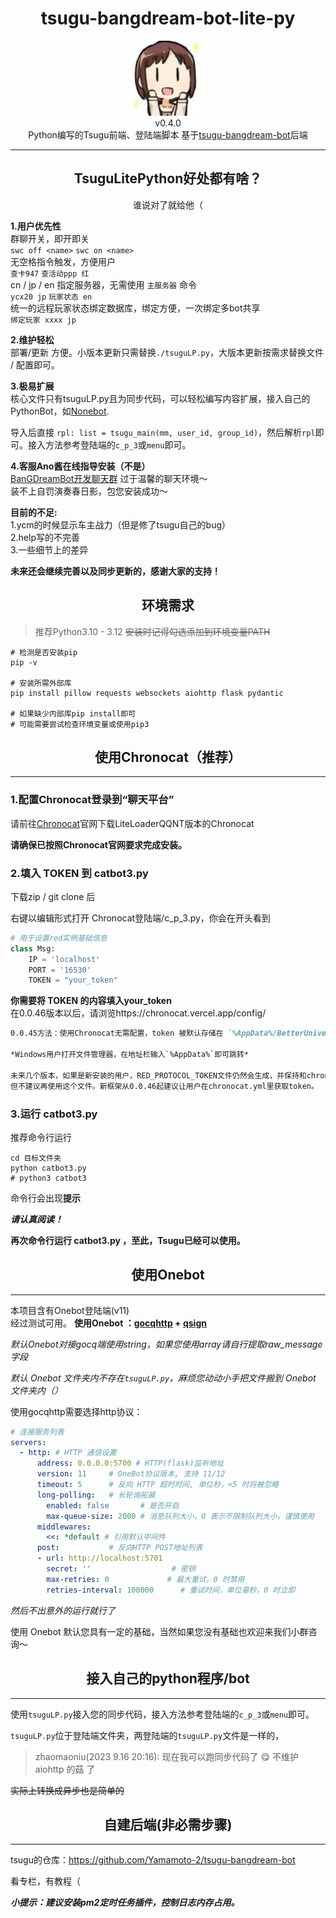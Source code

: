 
<h1 align="center"> tsugu-bangdream-bot-lite-py </h1>


<div align="center"> <img src="./logo.jpg" width="120"/> </div>
<div align="center">v0.4.0</div>
<div align="center">  Python编写的Tsugu前端、登陆端脚本 基于<a href="https://github.com/Yamamoto-2/tsugu-bangdream-bot">tsugu-bangdream-bot</a>后端
</div>

</div>

***

<h2 align="center"> TsuguLitePython好处都有啥？ </h2>
<div align="center"> 谁说对了就给他（ </div>

**1.用户优先性**   
群聊开关，即开即关   
`swc off <name>` `swc on <name>`   
无空格指令触发，方便用户   
`查卡947` `查活动ppp 红`    
cn / jp / en 指定服务器，无需使用 `主服务器` 命令   
`ycx20 jp` `玩家状态 en`   
统一的远程玩家状态绑定数据库，绑定方便，一次绑定多bot共享     
`绑定玩家 xxxx jp`   

**2.维护轻松**   
部署/更新 方便。小版本更新只需替换`./tsuguLP.py`，大版本更新按需求替换文件 / 配置即可。 

**3.极易扩展**   
核心文件只有tsuguLP.py且为同步代码，可以轻松编写内容扩展，接入自己的PythonBot，如[Nonebot](https://github.com/nonebot/nonebot2).  

导入后直接 `rpl: list = tsugu_main(mm, user_id, group_id)`，然后解析`rpl`即可。接入方法参考登陆端的`c_p_3`或`menu`即可。   

**4.客服Ano酱在线指导安装（不是）**   
[BanGDreamBot开发聊天群](https://qm.qq.com/q/zjUPQkrdpm) 过于温馨的聊天环境～   
装不上自罚演奏春日影，包您安装成功～   

**目前的不足:**   
1.ycm的时候显示车主战力（但是修了tsugu自己的bug）   
2.help写的不完善    
3.一些细节上的差异    

**未来还会继续完善以及同步更新的，感谢大家的支持！**   

<h2 align="center"> 环境需求 </h2>


> 推荐Python3.10 - 3.12
> ~~安装时记得勾选添加到环境变量PATH~~

```shell
# 检测是否安装pip
pip -v

# 安装所需外部库
pip install pillow requests websockets aiohttp flask pydantic

# 如果缺少内部库pip install即可
# 可能需要尝试检查环境变量或使用pip3
```

<h2 align="center"> 使用Chronocat（推荐） </h2>

***

### 1.配置Chronocat登录到“聊天平台”

请前往[Chronocat](https://chronocat.vercel.app/)官网下载LiteLoaderQQNT版本的Chronocat


**请确保已按照Chronocat官网要求完成安装。**



### 2.填入 TOKEN 到 catbot3.py  


下载zip / git clone 后

右键以编辑形式打开 Chronocat登陆端/c_p_3.py，你会在开头看到
```py
# 用于设置red实例基础信息
class Msg:
    IP = 'localhost'
    PORT = '16530'
    TOKEN = "your_token"
```
**你需要将 TOKEN 的内容填入your_token**   
在0.0.46版本以后，请浏览https://chronocat.vercel.app/config/    

```markdown
0.0.45方法：使用Chronocat无需配置，token 被默认存储在 `%AppData%/BetterUniverse/QQNT/RED_PROTOCOL_TOKEN` 或 `~/BetterUniverse/QQNT/RED_PROTOCOL_TOKEN` 中， 首次启动 Chronocat 时会自动生成，并保持不变。

*Windows用户打开文件管理器，在地址栏输入`%AppData%`即可跳转*

未来几个版本，如果是新安装的用户，RED_PROTOCOL_TOKEN文件仍然会生成，并保持和chronocat.yml里token一致，这样先前做了自动获取token逻辑的框架仍然能正常工作，不会因为用户安装的是0.0.46就找不到token了。
但不建议再使用这个文件。新框架从0.0.46起建议让用户在chronocat.yml里获取token。
```

### 3.运行 catbot3.py  
推荐命令行运行   
```shell
cd 目标文件夹
python catbot3.py
# python3 catbot3
```
命令行会出现**提示**

***请认真阅读！***


**再次命令行运行 catbot3.py ，至此，Tsugu已经可以使用。**



<h2 align="center"> 使用Onebot </h2>

***


本项目含有Onebot登陆端(v11)   
经过测试可用。
**使用Onebot ：[gocqhttp](https://docs.go-cqhttp.org) + [qsign](https://github.com/fuqiuluo/unidbg-fetch-qsign)**

*默认Onebot对接gocq端使用string，如果您使用array请自行提取raw_message字段*

*默认 Onebot 文件夹内不存在`tsuguLP.py`，麻烦您动动小手把文件搬到 Onebot 文件夹内（）*

使用gocqhttp需要选择http协议：
```yml
# 连接服务列表
servers:
  - http: # HTTP 通信设置
      address: 0.0.0.0:5700 # HTTP(flask)监听地址
      version: 11     # OneBot协议版本, 支持 11/12
      timeout: 5      # 反向 HTTP 超时时间, 单位秒，<5 时将被忽略
      long-polling:   # 长轮询拓展
        enabled: false       # 是否开启
        max-queue-size: 2000 # 消息队列大小，0 表示不限制队列大小，谨慎使用
      middlewares:
        <<: *default # 引用默认中间件
      post:           # 反向HTTP POST地址列表
      - url: http://localhost:5701
        secret: ''                  # 密钥
        max-retries: 0             # 最大重试，0 时禁用
        retries-interval: 100000      # 重试时间，单位毫秒，0 时立即
```

*然后不出意外的运行就行了*  


使用 Onebot 默认您具有一定的基础，当然如果您没有基础也欢迎来我们小群咨询～



<h2 align="center"> 接入自己的python程序/bot </h2>

***

使用`tsuguLP.py`接入您的同步代码，接入方法参考登陆端的`c_p_3`或`menu`即可。

`tsuguLP.py`位于登陆端文件夹，两登陆端的`tsuguLP.py`文件是一样的，


> zhaomaoniu(2023 9.16 20:16): 现在我可以跑同步代码了 😋 不维护 aiohttp 的菇 了

~~实际上转换成异步也是简单的~~


<h2 align="center"> 自建后端(非必需步骤) </h2>

***

tsugu的仓库：https://github.com/Yamamoto-2/tsugu-bangdream-bot

看专栏，有教程（
   

***小提示：建议安装pm2定时任务插件，控制日志内存占用。***



